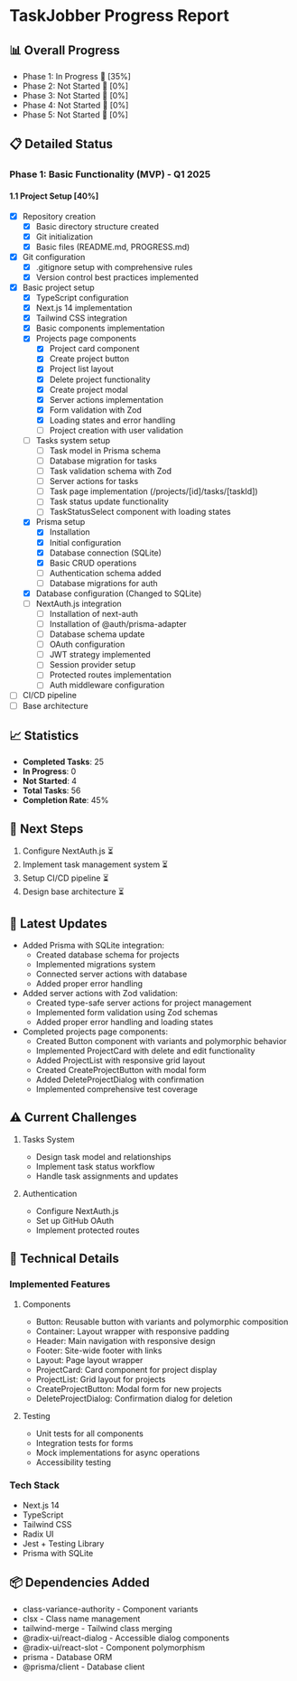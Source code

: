 # TaskJobber Progress Report

## 📊 Overall Progress

- Phase 1: In Progress 🔄 [35%]
- Phase 2: Not Started 🔄 [0%]
- Phase 3: Not Started 🔄 [0%]
- Phase 4: Not Started 🔄 [0%]
- Phase 5: Not Started 🔄 [0%]

## 📋 Detailed Status

### Phase 1: Basic Functionality (MVP) - Q1 2025

#### 1.1 Project Setup [40%]

- [x] Repository creation
  - [x] Basic directory structure created
  - [x] Git initialization
  - [x] Basic files (README.md, PROGRESS.md)
- [x] Git configuration
  - [x] .gitignore setup with comprehensive rules
  - [x] Version control best practices implemented
- [x] Basic project setup
  - [x] TypeScript configuration
  - [x] Next.js 14 implementation
  - [x] Tailwind CSS integration
  - [x] Basic components implementation
  - [x] Projects page components
    - [x] Project card component
    - [x] Create project button
    - [x] Project list layout
    - [x] Delete project functionality
    - [x] Create project modal
    - [x] Server actions implementation
    - [x] Form validation with Zod
    - [x] Loading states and error handling
    - [ ] Project creation with user validation
  - [ ] Tasks system setup
    - [ ] Task model in Prisma schema
    - [ ] Database migration for tasks
    - [ ] Task validation schema with Zod
    - [ ] Server actions for tasks
    - [ ] Task page implementation (/projects/[id]/tasks/[taskId])
    - [ ] Task status update functionality
    - [ ] TaskStatusSelect component with loading states
  - [x] Prisma setup
    - [x] Installation
    - [x] Initial configuration
    - [x] Database connection (SQLite)
    - [x] Basic CRUD operations
    - [ ] Authentication schema added
    - [ ] Database migrations for auth
  - [x] Database configuration (Changed to SQLite)
  - [ ] NextAuth.js integration
    - [ ] Installation of next-auth
    - [ ] Installation of @auth/prisma-adapter
    - [ ] Database schema update
    - [ ] OAuth configuration
    - [ ] JWT strategy implemented
    - [ ] Session provider setup
    - [ ] Protected routes implementation
    - [ ] Auth middleware configuration
- [ ] CI/CD pipeline
- [ ] Base architecture

## 📈 Statistics

- **Completed Tasks**: 25
- **In Progress**: 0
- **Not Started**: 4
- **Total Tasks**: 56
- **Completion Rate**: 45%

## 🔄 Next Steps

1.  Configure NextAuth.js ⏳
2.  Implement task management system ⏳
3.  Setup CI/CD pipeline ⏳
4.  Design base architecture ⏳

## 📝 Latest Updates

- Added Prisma with SQLite integration:
  - Created database schema for projects
  - Implemented migrations system
  - Connected server actions with database
  - Added proper error handling
- Added server actions with Zod validation:
  - Created type-safe server actions for project management
  - Implemented form validation using Zod schemas
  - Added proper error handling and loading states
- Completed projects page components:
  - Created Button component with variants and polymorphic behavior
  - Implemented ProjectCard with delete and edit functionality
  - Added ProjectList with responsive grid layout
  - Created CreateProjectButton with modal form
  - Added DeleteProjectDialog with confirmation
  - Implemented comprehensive test coverage

## ⚠️ Current Challenges

1. Tasks System

   - Design task model and relationships
   - Implement task status workflow
   - Handle task assignments and updates

2. Authentication
   - Configure NextAuth.js
   - Set up GitHub OAuth
   - Implement protected routes

## 🔧 Technical Details

### Implemented Features

1. Components

   - Button: Reusable button with variants and polymorphic composition
   - Container: Layout wrapper with responsive padding
   - Header: Main navigation with responsive design
   - Footer: Site-wide footer with links
   - Layout: Page layout wrapper
   - ProjectCard: Card component for project display
   - ProjectList: Grid layout for projects
   - CreateProjectButton: Modal form for new projects
   - DeleteProjectDialog: Confirmation dialog for deletion

2. Testing
   - Unit tests for all components
   - Integration tests for forms
   - Mock implementations for async operations
   - Accessibility testing

### Tech Stack

- Next.js 14
- TypeScript
- Tailwind CSS
- Radix UI
- Jest + Testing Library
- Prisma with SQLite

## 📦 Dependencies Added

- class-variance-authority - Component variants
- clsx - Class name management
- tailwind-merge - Tailwind class merging
- @radix-ui/react-dialog - Accessible dialog components
- @radix-ui/react-slot - Component polymorphism
- prisma - Database ORM
- @prisma/client - Database client
